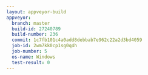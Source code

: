 ```yaml
---
layout: appveyor-build
appveyor:
  branch: master
  build-id: 27240789
  build-number: 236
  commit: 1c7fb101c4a0add8debbab7e962c22a2d3bd4059
  job-id: 2wm7kk0cp1sg0q4h
  job-number: 5
  os-name: Windows
  test-result: 0
---
```

